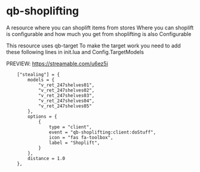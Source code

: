 # qb-shoplifting

A resource where you can shoplift items from stores
Where you can shoplift is configurable and how much you get from shoplifting is also Configurable

This resource uses qb-target
To make the target work you need to add these following lines in init.lua and Config.TargetModels 

PREVIEW: https://streamable.com/u6ez5i

        ["stealing"] = {
            models = {
                "v_ret_247shelves01",
                "v_ret_247shelves02",
                "v_ret_247shelves03",
                "v_ret_247shelves04",
                "v_ret_247shelves05"
            },
            options = {
                {
                    type = "client",
                    event = "qb-shoplifting:client:doStuff",
                    icon = "fas fa-toolbox",
                    label = "Shoplift",
                }
            },
            distance = 1.0
        },
        

